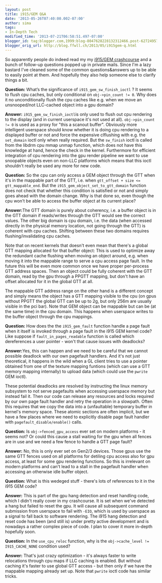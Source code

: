```yaml
---
layout: post
title: i915/GEM Q&A
date: '2013-05-26T07:40:00.002-07:00'
author: sima
tags:
- In-Depth Tech
modified_time: '2013-07-21T06:58:51.497-07:00'
blogger_id: tag:blogger.com,1999:blog-8047628228132312466.post-6272495792546758051
blogger_orig_url: http://blog.ffwll.ch/2013/05/i915gem-q.html
---
```


So apparently people do indeed read my my [i915/GEM
crashcourse](/2013/01/i915gem-crashcourse-overview.html) and
a bunch of follow-up questions popped up in private mails. Since I'm a lazy
bastard I've cleaned some of the common questions&amp;answers up to be able to
easily point at them. And hopefully they also help someone else to clarify
things a bit.

<!--more-->

<b>Question:</b> What’s the significance of <code>i915_gem_sw_finish_ioctl</code> ? It seems to flush cpu caches, but only conditional on <code>obj-&gt;pin_count != 0</code>. Why does it no unconditionally flush the cpu caches like e.g. when we move an unsnooped/not LLC-cached object into a gpu domain? 

<b>Answer:</b>   <code>i915_gem_sw_finish_ioctl</code>is only used to flush out cpu rendering to the display (and in current userspace it's not used at all). <code>obj-&gt;pin_count != 0</code> is used as a proxy for "this a scanout buffer". Obviously more intelligent userspace should know whether it is doing cpu rendering to a displayed buffer or not and force the expensive clflushing with e.g. the <code>set_domain</code> ioctl only when really required. But the <code>sw_finish</code> ioctl is called from the libdrm cpu mmap unmap function, which does not have this knowledge at hand, hence the check in the kernel. Furthermore for efficient integration of cpu rendering into the gpu render pipeline we want to use snoopable objects even on non-LLC platforms which means that this ioctl shouldn't really be used any more for new code. 

<b>Question:</b> So the cpu can only access a GEM object through the GTT when it's in the mappable part of the GTT, i.e. when <code>gtt_offset  + size  &lt;=  gtt_mappable_end</code>. But the <code>i915_gem_object_set_to_gtt_domain</code> function does not check that whether this condition is satisfied or not and simply goes ahead with the domain change. Why is that done so, even though the cpu won't be able to access the buffer object at its current place? 

<b>Answer:</b>The GTT domain is purely about coherency, i.e. a buffer object is in the GTT domain if reads/writes through the GTT would see the correct values. The other big domain is cpu domain, i.e. the data (when accessed directly in the physical memory location, not going through the GTT) is coherent with cpu caches. Shifting between these two domains requires flushing/invalidating cpu caches. 

Note that on recent kernels that doesn't even mean that there's a global GTT mapping allocated for that buffer object: This is used to optimize away the redundant cache flushing when moving an object around, e.g. when moving it into the mappable range to serve a cpu access page fault. In the future this will be even more common once we have proper per-process GTT address spaces. Then an object could be fully coherent with the GTT domain, read by the gpu through a PPGTT mapping, but don't have an offset allocated for it in the global GTT at all. 

The mappable GTT address range on the other hand is a different concept and simply means the object has a GTT mapping visible to the cpu (on gpus without PPGTT the global GTT can be up to 2g, but only 256m are usually visible in the pci bar). Note that GEM object can be mappable but can be (at the same time) in the cpu domain. This happens when userspace writes to the buffer object through the cpu mappings. 

<b>Question:</b> How does the the <code>i915_gem_fault</code> function handle a page fault when it itself is invoked through a page fault in the i915 GEM kernel code? Like suppose if <code>fault_in_pages_readable</code> function is called which dereferences a user pointer - won't that cause issues with deadlocks? 

<b>Answer:</b>Yes, this can happen and we need to be careful that we cannot possible deadlock with our own pagefault handlers. And it's not just theoretical, it happens in the wild when a GL client tries to use a pointer obtained from one of the texture mapping funtions (which can use a GTT memory mapping internally) to upload data (which could use the <code>pwrite</code> GEM ioctl). 

These potential deadlocks are resolved by instructing the linux memory subsystem to not serve pagefaults when accessing userspace memory but instead fail it. Then our code can release any resources and locks required by our own page fault handler and retry the operation in a slowpath. Often this requires that we copy the data into a (unfaultable) temporary buffer in kernel's memory space. These atomic sections are often implicit, but we have a few places where we need to explicitly disable page fault handler with <code>pagefault_disable/enable()</code> calls. 

<b>Question:</b> Is <code>obj-&gt;fenced_gpu_access</code> ever set on modern platforms - it seems not? Or could this cause a stall waiting for the gpu when all fences are in use and we need a few fence to handle a GTT page fault? 

<b>Answer:</b>  No, this is only ever set on Gen2/3 devices. Those gpus use the same GTT fences used on all platforms for detiling cpu access also for gpu access, at least for some gpu rendering functions. So this is irrelevant on modern platforms and can't lead to a stall in the pagefault handler when accessing an otherwise idle buffer object. 

<b>Question:</b> What is this <emph>wedeged</emph> stuff - there's lots of references to it in the i915 GEM code? 

<b>Answer:</b> This is part of the gpu hang detection and reset handling code, which I didn't really cover in my crashcourse. It is set when we've detected a hang but failed to reset the gpu. It will cause all subsequent command submission from userspace to fail with <code>-EIO</code>, which is used by userspace as a signal to fall back to software rendering. The i915 hang detection and reset code has been (and still is) under pretty active development and is nowadays a rather complex piece of code. I plan to cover it more in-depth hopefully soon. 

<b>Question:</b> In the <code>use_cpu_reloc</code> function, why is the <code>obj-&gt;cache_level != I915_CACHE_NONE</code> condition used? 

<b>Answer:</b>  That's just crazy optimization - it's always faster to write relocations through cpu maps if LLC caching is enabled. But without caching it's faster to use global GTT access - but then only if we have the mappable mapping already set up. Note that <code>pwrite</code> ioctl code has similar tricks. 
